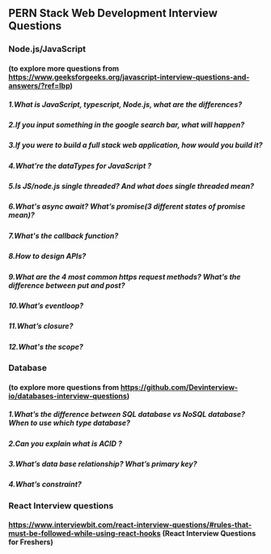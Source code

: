 ## PERN Stack Web Development Interview Questions

### Node.js/JavaScript
#### (to explore more questions from https://www.geeksforgeeks.org/javascript-interview-questions-and-answers/?ref=lbp)
##### 1.What is JavaScript, typescript, Node.js, what are the differences?
##### 2.If you input something in the google search bar, what will happen?
##### 3.If you were to build a full stack web application, how would you build it?
##### 4.What’re the dataTypes for JavaScript ?
##### 5.Is JS/node.js single threaded? And what does single threaded mean?
##### 6.What's async await? What’s promise(3 different states of promise mean)?
##### 7.What's the callback function?
##### 8.How to design APIs?
##### 9.What are the 4 most common https request methods? What’s the difference between put and post?
##### 10.What’s eventloop?
##### 11.What’s closure?
##### 12.What's the scope?

### Database 
#### (to explore more questions from https://github.com/Devinterview-io/databases-interview-questions)
##### 1.What’s the difference between SQL database vs NoSQL database? When to use which type database?
##### 2.Can you explain what is ACID ?
##### 3.What’s data base relationship? What’s primary key?
##### 4.What’s constraint?

### React Interview questions
#### https://www.interviewbit.com/react-interview-questions/#rules-that-must-be-followed-while-using-react-hooks (React Interview Questions for Freshers)
